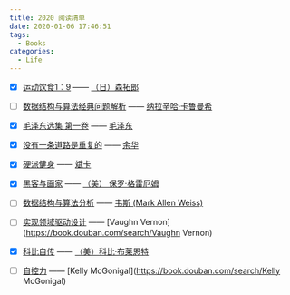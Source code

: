 ```yaml
---
title: 2020 阅读清单
date: 2020-01-06 17:46:51
tags:
  - Books
categories:
  - Life
---
```




<!-- more -->



* [x] [运动饮食1︰9](https://book.douban.com/subject/26427528/) —— [（日）森拓郎](https://book.douban.com/search/森拓郎)
* [ ] [数据结构与算法经典问题解析](https://book.douban.com/subject/26834485/) —— [纳拉辛哈·卡鲁曼希](https://book.douban.com/search/纳拉辛哈·卡鲁曼希)
* [x] [毛泽东选集 第一卷](https://book.douban.com/subject/1139360/) —— [毛泽东](https://book.douban.com/search/毛泽东)
* [x] [没有一条道路是重复的](https://book.douban.com/subject/20397289/) —— [余华](https://book.douban.com/author/4503668/)
* [x] [硬派健身](https://book.douban.com/subject/26359758/) —— [斌卡](https://book.douban.com/author/287409/)
* [x] [黑客与画家](https://book.douban.com/subject/25724948/) ——  [（美） 保罗·格雷厄姆](https://book.douban.com/author/4566781/)
* [ ] [数据结构与算法分析](https://book.douban.com/subject/26745780/) —— [韦斯 (Mark Allen Weiss)](https://book.douban.com/search/韦斯)
* [ ] [实现领域驱动设计](https://book.douban.com/subject/25844633/) —— [Vaughn Vernon](https://book.douban.com/search/Vaughn Vernon)
* [x] [科比自传](https://book.douban.com/subject/30359587/) —— [（美）科比·布莱恩特](https://book.douban.com/author/1011346)
* [ ] [自控力](https://book.douban.com/subject/30247013/) —— [Kelly McGonigal](https://book.douban.com/search/Kelly McGonigal)

